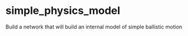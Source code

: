 # simple_physics_model
Build a network that will build an internal model of simple ballistic motion
